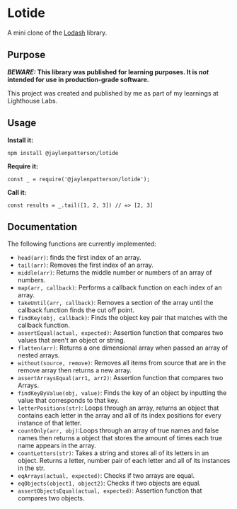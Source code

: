 # Lotide

A mini clone of the [Lodash](https://lodash.com) library.

## Purpose

**_BEWARE:_ This library was published for learning purposes. It is _not_ intended for use in production-grade software.**

This project was created and published by me as part of my learnings at Lighthouse Labs. 

## Usage

**Install it:**

`npm install @jaylenpatterson/lotide`

**Require it:**

`const _ = require('@jaylenpatterson/lotide');`

**Call it:**

`const results = _.tail([1, 2, 3]) // => [2, 3]`

## Documentation

The following functions are currently implemented:


* `head(arr)`: finds the first index of an array.
* `tail(arr)`: Removes the first index of an array.
* `middle(arr)`: Returns the middle number or numbers of an array of numbers.
* `map(arr, callback)`: Performs a callback function on each index of an array.
* `takeUntil(arr, callback)`: Removes a section of the array until the callback function finds the cut off point.
* `findKey(obj, callback)`: Finds the object key pair that matches with the callback function.
* `assertEqual(actual, expected)`: Assertion function that compares two values that aren't an object or string.
* `flatten(arr)`: Returns a one dimensional array when passed an array of nested arrays.
* `without(source, remove)`: Removes all items from source that are in the remove array then returns a new array.
* `assertArraysEqual(arr1, arr2)`: Assertion function that compares two Arrays.
* `findKeyByValue(obj, value)`: Finds the key of an object by inputting the value that corresponds to that key.
* `letterPositions(str)`: Loops through an array, returns an object that contains each letter in the array and all of its index positions for every instance of that letter.
* `countOnly(arr, obj)`:Loops through an array of true names and false names then returns a object that stores the amount of times each true name appears in the array.
* `countLetters(str)`: Takes a string and stores all of its letters in an object. Returns a letter, number pair of each letter and all of its instances in the str.
* `eqArrays(actual, expected)`: Checks if two arrays are equal.
* `eqObjects(object1, object2)`:  Checks if two objects are equal.
* `assertObjectsEqual(actual, expected)`: Assertion function that compares two objects.